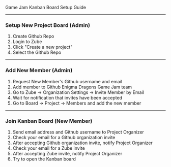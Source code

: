 Game Jam Kanban Board Setup Guide

----

### Setup New Project Board (Admin)

1. Create Github Repo
2. Login to Zube
3. Click "Create a new project"
4. Select the Github Repo

----

### Add New Member (Admin)

1. Request New Member's Github username and email
2. Add member to Github Enigma Dragons Game Jam team
3. Go to Zube -> Organization Settings -> Invite Member by Email 
4. Wait for notification that invites have been accepted
5. Go to Board -> Project -> Members and add the new member

----

### Join Kanban Board (New Member)

1. Send email address and Github username to Project Organizer
2. Check your email for a Github organization invite
3. After accepting Github organization invite, notify Project Organizer
4. Check your email for a Zube invite
5. After accepting Zube invite, notify Project Organizer
6. Try to open the Kanban board
